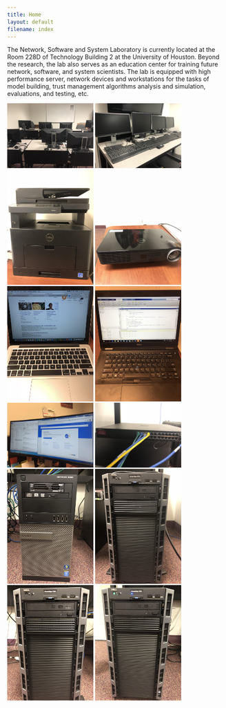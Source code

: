 ```yaml
---
title: Home
layout: default
filename: index
--- 
```


The Network, Software and System Laboratory is currently located at the Room 228D of Technology Building 2 at the University of Houston. Beyond the research, the lab also serves as an education center for training future network, software, and system scientists. The lab is equipped with high performance server, network devices and workstations for the tasks of model building, trust management algorithms analysis and simulation, evaluations, and testing, etc.

 <img src="Photos/Desktops.jpg" width="200" heiht="20">  <img src="Photos/Monitors of Servers.jpg" width="200" heiht="20">  <img src="Photos/Printer.jpg" width="200" heiht="20">  <img src="Photos/Projector.jpg" width="200" heiht="20">  <img src="Photos/laptop - Apple.jpg" width="200" heiht="20">  <img src="Photos/laptop - Dell.jpg" width="200" heiht="20"> <img src="Photos/Curve Monitor.jpg" width="200" heiht="20">  <img src="Photos/Dell-N3024.jpg" width="200" heiht="20">  <img src="Photos/Dell-Optiplex 9020.jpg" width="200" heiht="20">  <img src="Photos/Dell-PowerEdge T430 -2.jpg" width="200" heiht="20">  <img src="Photos/Dell-PowerEdge T430 -3.jpg" width="200" heiht="20">  <img src="Photos/Dell-PowerEdge T430.jpg" width="200" heiht="20">
